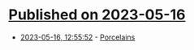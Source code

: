 # [Published on 2023-05-16](index.md)

* [2023-05-16, 12:55:52](https://lobste.rs/s/dt18kx/porcelains) - [Porcelains](https://glazkov.com/2023/04/17/porcelains/)
